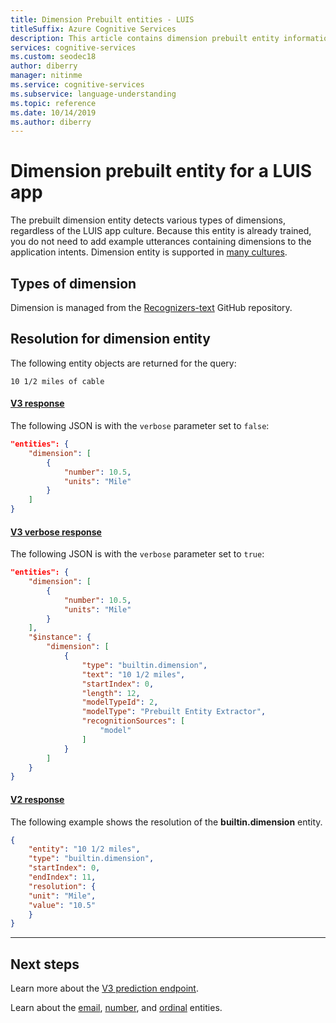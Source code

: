 ```yaml
---
title: Dimension Prebuilt entities - LUIS
titleSuffix: Azure Cognitive Services
description: This article contains dimension prebuilt entity information in Language Understanding (LUIS).
services: cognitive-services
ms.custom: seodec18
author: diberry
manager: nitinme
ms.service: cognitive-services
ms.subservice: language-understanding
ms.topic: reference
ms.date: 10/14/2019
ms.author: diberry
---
```


# Dimension prebuilt entity for a LUIS app
The prebuilt dimension entity detects various types of dimensions, regardless of the LUIS app culture. Because this entity is already trained, you do not need to add example utterances containing dimensions to the application intents. Dimension entity is supported in [many cultures](luis-reference-prebuilt-entities.md).

## Types of dimension

Dimension is managed from the [Recognizers-text](https://github.com/Microsoft/Recognizers-Text/blob/master/Patterns/English/English-NumbersWithUnit.yaml) GitHub repository.

## Resolution for dimension entity

The following entity objects are returned for the query:

`10 1/2 miles of cable`

#### [V3 response](#tab/V3)

The following JSON is with the `verbose` parameter set to `false`:

```json
"entities": {
    "dimension": [
        {
            "number": 10.5,
            "units": "Mile"
        }
    ]
}
```
#### [V3 verbose response](#tab/V3-verbose)
The following JSON is with the `verbose` parameter set to `true`:

```json
"entities": {
    "dimension": [
        {
            "number": 10.5,
            "units": "Mile"
        }
    ],
    "$instance": {
        "dimension": [
            {
                "type": "builtin.dimension",
                "text": "10 1/2 miles",
                "startIndex": 0,
                "length": 12,
                "modelTypeId": 2,
                "modelType": "Prebuilt Entity Extractor",
                "recognitionSources": [
                    "model"
                ]
            }
        ]
    }
}
```

#### [V2 response](#tab/V2)

The following example shows the resolution of the **builtin.dimension** entity.

```json
{
    "entity": "10 1/2 miles",
    "type": "builtin.dimension",
    "startIndex": 0,
    "endIndex": 11,
    "resolution": {
    "unit": "Mile",
    "value": "10.5"
    }
}
```
* * *

## Next steps

Learn more about the [V3 prediction endpoint](luis-migration-api-v3.md).

Learn about the [email](luis-reference-prebuilt-email.md), [number](luis-reference-prebuilt-number.md), and [ordinal](luis-reference-prebuilt-ordinal.md) entities.
